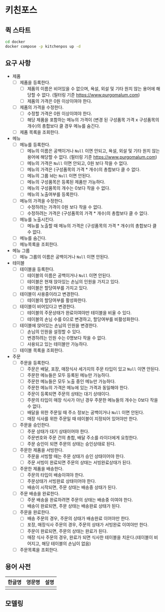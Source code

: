 # 키친포스

## 퀵 스타트

```sh
cd docker
docker compose -p kitchenpos up -d
```

## 요구 사항

- 제품
  - [ ] 제품을 등록한다.
    - [ ] 제품의 이름은 비어있을 수 없으며, 욕설, 외설 및 기타 원치 않는 용어에 해당할 수 없다. (필터링 기준 https://www.purgomalum.com)
    - [ ] 제품의 가격은 0원 이상이여야 한다.
  - [ ] 제품의 가격을 수정한다.
    - [ ] 수정할 가격은 0원 이상이여야 한다.
    - [ ] 해당 제품을 포함하는 메뉴의 가격이 (변경 된 구성품목 가격 x 구성품목의 개수)의 총합보다 클 경우 메뉴를 숨긴다.
  - [ ] 제품 목록을 조회한다.
- 메뉴
  - [ ] 메뉴를 등록한다.
    - [ ] 메뉴의 이름은 공백이거나 `Null` 이면 안되고, 욕설, 외설 및 기타 원치 않는 용어에 해당할 수 없다. (필터링 기준 https://www.purgomalum.com)
    - [ ] 메뉴의 가격은 `Null` 이면 안되고, 0원 보다 작을 수 없다.
    - [ ] 메뉴의 가격은 (구성품목의 가격 * 개수)의 총합보다 클 수 없다.
    - [ ] 메뉴의 그룹 Id는 `Null` 이면 안된다.
    - [ ] 메뉴의 구성품목은 등록된 제품만 가능하다.
    - [ ] 메뉴의 구성품목의 개수는 0보다 작을 수 없다.
    - [ ] 메뉴의 노출여부를 등록한다.
  - [ ] 메뉴의 가격을 수정한다.
    - [ ] 수정하려는 가격이 0원 보다 작을 수 없다.
    - [ ] 수정하려는 가격은 (구성품목의 가격 * 개수)의 총합보다 클 수 없다.
  - [ ] 메뉴를 노출시킨다.
    - [ ] 메뉴를 노출할 때 메뉴의 가격은 (구성품목의 가격 * 개수)의 총합보다 클 수 없다.
  - [ ] 메뉴를 숨긴다.
  - [ ] 메뉴목록을 조회한다.
- 메뉴 그룹
  - [ ] 메뉴 그룹의 이름은 공백이거나 `Null` 이면 안된다.
- 테이블
  - [ ] 테이블을 등록한다.
    - [ ] 테이블의 이름은 공백이거나 `Null` 이면 안된다.
    - [ ] 테이블은 현재 앉아있는 손님의 인원을 가지고 있다.
    - [ ] 테이블은 할당여부를 가지고 있다.
  - [ ] 테이블이 사용중이라고 변경한다.
    - [ ] 테이블의 할당여부를 활성화한다.
  - [ ] 테이블이 비어있다고 변경한다.
    - [ ] 테이블의 주문상태가 완료이여야만 테이블을 비울 수 있다.
    - [ ] 테이블의 손님 수를 0으로 변경하고, 할당여부를 비활성화한다.
  - [ ] 테이블에 앉아있는 손님의 인원을 변경한다.
    - [ ] 손님의 인원을 설정할 수 있다.
    - [ ] 변경하려는 인원 수는 0명보다 작을 수 없다.
    - [ ] 사용되고 있는 테이블만 가능하다.
  - [ ] 테이블 목록을 조회한다.
- 주문
  - [ ] 주문을 등록한다.
    - [ ] 주문은 배달, 포장, 매장식사 세가지의 주문 타입이 있고 `Null` 이면 안된다.
    - [ ] 주문한 메뉴들은 모두 등록된 메뉴만 가능하다.
    - [ ] 주문한 메뉴들은 모두 노출 중인 메뉴만 가능하다.
    - [ ] 주문한 메뉴의 가격은 메뉴에 있는 가격과 동일해야 한다.
    - [ ] 주문이 등록되면 주문의 상태는 대기 상태이다.
    - [ ] 주문의 타입이 매장 식사가 아닌 경우 주문한 메뉴들의 개수는 0보다 작을 수 없다.
    - [ ] 배달을 위한 주문일 때 주소 정보는 공백이거나 `Null` 이면 안된다.
    - [ ] 매장 식사를 위한 주문일 때 테이블이 지정되어 있어야만 한다.
  - [ ] 주문을 승인한다.
    - [ ] 주문 상태가 대기 상태이어야 한다.
    - [ ] 주문번호와 주문 건의 총합, 배달 주소를 라이더에게 요청한다.
    - [ ] 주문 승인이 되면 주문의 상태는 승인상태로 된다.
  - [ ] 주문한 제품을 서빙한다.
    - [ ] 주문을 서빙할 때는 주문 상태가 승인 상태이어야 한다.
    - [ ] 주문 서빙이 완료되면 주문의 상태는 서빙완료상태가 된다.
  - [ ] 주문한 제품을 배송한다.
    - [ ] 주문의 타입이 배송이여야 한다.
    - [ ] 주문상태가 서빙완료 상태이어야 한다.
    - [ ] 배송이 시작되면, 주문 상태는 배송중 상태가 된다.
  - [ ] 주문 배송을 완료한다.
    - [ ] 주문 배송을 완료하려면 주문의 상태는 배송중 이여야 한다.
    - [ ] 배송이 완료되면, 주문 상태는 배송완료 상태가 된다.
  - [ ] 주문을 완료한다.
    - [ ] 배송 주문의 경우, 주문의 상태가 배송완료 이어야만 한다.
    - [ ] 포장, 매장식사 주문의 경우, 주문의 상태가 서빙완료 이여야만 한다.
    - [ ] 주문이 완료되면, 주문의 상태는 완료가 된다.
    - [ ] 매장 식사 주문의 경우, 완료가 되면 식사한 테이블을 치운다.(테이블이 비어지고, 해당 테이블의 손님이 없음)
  - [ ] 주문목록을 조회한다.

## 용어 사전

| 한글명 | 영문명 | 설명 |
| --- | --- | --- |
|  |  |  |

## 모델링
